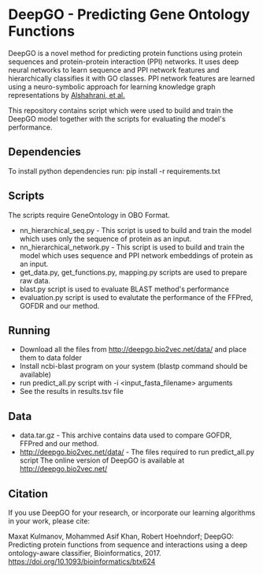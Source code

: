 # DeepGO - Predicting Gene Ontology Functions

DeepGO is a novel method for predicting protein functions using protein sequences and protein-protein interaction (PPI) networks. It uses deep neural networks to learn sequence and PPI network features and hierarchically classifies it with GO classes. PPI network features are learned using a neuro-symbolic approach for learning knowledge graph representations by [Alshahrani, et al.][1]

This repository contains script which were used to build and train the DeepGO model together with the scripts for evaluating the model's performance.

## Dependencies
To install python dependencies run:
pip install -r requirements.txt

## Scripts
The scripts require GeneOntology in OBO Format.
* nn_hierarchical_seq.py - This script is used to build and train the model which uses only the sequence of protein as an input.
* nn_hierarchical_network.py - This script is used to build and train the model which uses sequence and PPI network embeddings of protein as an input.
* get_data.py, get_functions.py, mapping.py scripts are used to prepare raw data.
* blast.py script is used to evaluate BLAST method's performance
* evaluation.py script is used to evalutate the performance of the FFPred, GOFDR and our method.

## Running
* Download all the files from http://deepgo.bio2vec.net/data/ and place them to data folder
* Install ncbi-blast program on your system (blastp command should be available)
* run predict_all.py script with -i <input_fasta_filename> arguments
* See the results in results.tsv file

## Data
* data.tar.gz - This archive contains data used to compare GOFDR, FFPred and our method.
* http://deepgo.bio2vec.net/data/ - The files required to run predict_all.py script
The online version of DeepGO is available at http://deepgo.bio2vec.net/

[1]: https://doi.org/10.1093/bioinformatics/btx275

## Citation

If you use DeepGO for your research, or incorporate our learning algorithms in your work, please cite:

Maxat Kulmanov, Mohammed Asif Khan, Robert Hoehndorf; DeepGO: Predicting protein functions from sequence and interactions using a deep ontology-aware classifier, Bioinformatics, 2017. https://doi.org/10.1093/bioinformatics/btx624
